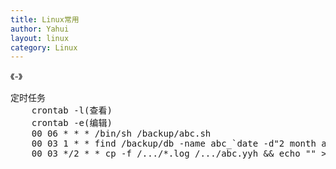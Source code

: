 ```yaml
---
title: Linux常用
author: Yahui
layout: linux
category: Linux
---
```


《-》

<pre style="text-align: left;">
定时任务
	crontab -l(查看)
	crontab -e(编辑)
    00 06 * * * /bin/sh /backup/abc.sh
	00 03 1 * * find /backup/db -name abc_`date -d"2 month ago" +"%Y-%m"`* | xargs rm -r
	00 03 */2 * * cp -f /.../*.log /.../abc.yyh && echo "" > *.log
</pre>